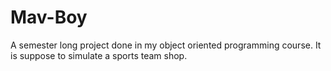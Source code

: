# Mav-Boy
A semester long project done in my object oriented programming course. It is suppose to simulate a sports team shop.
